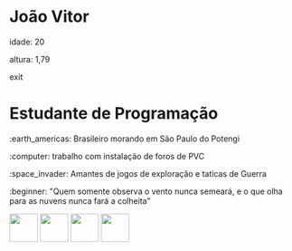 <h1>  João Vitor</h1>

<p>idade: 20</p>

<p>altura: 1,79</p>exit




<h1> Estudante de Programação</h1>

<P>:earth_americas: Brasileiro morando em São Paulo do Potengi</p>

<p>:computer: trabalho com instalação de foros de PVC</p>

<p>:space_invader: Amantes de jogos de exploração e taticas de Guerra</p>

<p>:beginner: "Quem somente observa o vento nunca semeará, e o que olha para as nuvens nunca fará a colheita"</p> 


<img src="https://cdn.jsdelivr.net/gh/devicons/devicon@latest/icons/javascript/javascript-plain.svg" width="50px" > 

<img src="https://cdn.jsdelivr.net/gh/devicons/devicon@latest/icons/arduino/arduino-original-wordmark.svg" width="50px" />

<img src="https://cdn.jsdelivr.net/gh/devicons/devicon@latest/icons/css3/css3-original-wordmark.svg" width="50px" />

<img src="https://cdn.jsdelivr.net/gh/devicons/devicon@latest/icons/html5/html5-original-wordmark.svg" width="50px" />